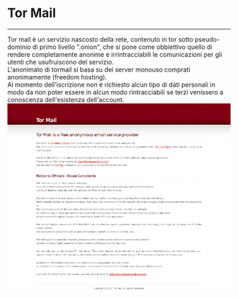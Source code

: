 # Tor Mail
---
Tor mail è un servizio nascosto della rete, contenuto in tor sotto pseudo-dominio di primo livello ".onion", che si pone come obbiettivo quello di rendere completamente anonime e irrintracciabili le comunicazioni per gli utenti che usufruiscono del servizio. <br/>
L'anonimato di tormail si basa su dei server monouso comprati anonimamente (freedom hosting). <br/>
Al momento dell'iscrizione non è richiesto alcun tipo di dati personali in modo da non poter essere in alcun modo rintracciabili se terzi venissero a conoscenza dell'esistenza dell'account.<br/>
![](Tor_Mail_screenshot.png)
